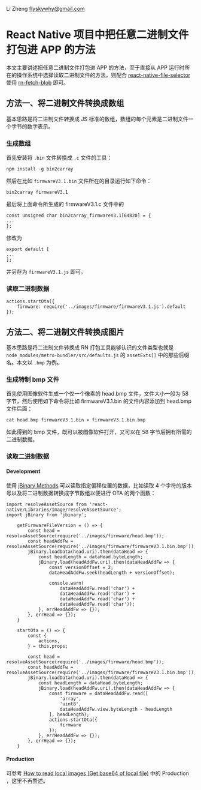 Li Zheng flyskywhy@gmail.com

# React Native 项目中把任意二进制文件打包进 APP 的方法
本文主要讲述把任意二进制文件打包进 APP 的方法，至于直接从 APP 运行时所在的操作系统中选择读取二进制文件的方法，则配合 [react-native-file-selector](https://github.com/prscX/react-native-file-selector) 使用 [rn-fetch-blob](https://github.com/joltup/rn-fetch-blob) 即可。

## 方法一、将二进制文件转换成数组
基本思路是将二进制文件转换成 JS 标准的数组，数组的每个元素是二进制文件一个字节的数字表示。

### 生成数组
首先安装将 `.bin` 文件转换成 `.c` 文件的工具：

    npm install -g bin2carray

然后在比如 `firmwareV3.1.bin` 文件所在的目录运行如下命令：

    bin2carray firmwareV3.1

最后将上面命令所生成的 firmwareV3.1.c 文件中的

    const unsigned char bin2carray_firmwareV3.1[64820] = {
    ...
    };

修改为

    export default [
    ...
    ];

并另存为 `firmwareV3.1.js` 即可。

### 读取二进制数据
```
actions.startOta({
    firmware: require('../images/firmware/firmwareV3.1.js').default
});
```

## 方法二、将二进制文件转换成图片
基本思路是将二进制文件转换成 RN 打包工具能够认识的文件类型也就是 `node_modules/metro-bundler/src/defaults.js` 的 `assetExts[]` 中的那些后缀名。本文以 `.bmp` 为例。

### 生成特制 bmp 文件
首先使用图像软件生成一个仅一个像素的 head.bmp 文件，文件大小一般为 58 字节，然后使用如下命令将比如 firmwareV3.1.bin 的文件内容添加到 head.bmp 文件后面：

    cat head.bmp firmwareV3.1.bin > firmwareV3.1.bin.bmp

如此得到的 bmp 文件，既可以被图像软件打开，又可以在 58 字节后拥有所需的二进制数据。

### 读取二进制数据
#### Development
使用 [jBinary Methods](https://github.com/jDataView/jBinary/wiki/jBinary-Methods) 可以读取指定偏移位置的数据，比如读取 4 个字符的版本号以及将二进制数据转换成字节数组以便进行 OTA 的两个函数：
```
import resolveAssetSource from 'react-native/Libraries/Image/resolveAssetSource';
import jBinary from 'jbinary';

    getFirmwareFileVersion = () => {
        const head = resolveAssetSource(require('../images/firmware/head.bmp'));
        const headAddFw = resolveAssetSource(require('../images/firmware/firmwareV3.1.bin.bmp'));
        jBinary.loadData(head.uri).then(dataHead => {
            const headLength = dataHead.byteLength;
            jBinary.load(headAddFw.uri).then(dataHeadAddFw => {
                const versionOffset = 2;
                dataHeadAddFw.seek(headLength + versionOffset);

                console.warn(
                    dataHeadAddFw.read('char') +
                    dataHeadAddFw.read('char') +
                    dataHeadAddFw.read('char') +
                    dataHeadAddFw.read('char'));
            }, errHeadAddFw => {});
        }, errHead => {});
    }

    startOta = () => {
        const {
            actions,
        } = this.props;

        const head = resolveAssetSource(require('../images/firmware/head.bmp'));
        const headAddFw = resolveAssetSource(require('../images/firmware/firmwareV3.1.bin.bmp'));
        jBinary.loadData(head.uri).then(dataHead => {
            const headLength = dataHead.byteLength;
            jBinary.load(headAddFw.uri).then(dataHeadAddFw => {
                const firmware = dataHeadAddFw.read([
                    'array',
                    'uint8',
                    dataHeadAddFw.view.byteLength - headLength
                ], headLength);
                actions.startOta({
                    firmware
                });
            }, errHeadAddFw => {});
        }, errHead => {});
    }
```
#### Production
可参考 [How to read local images (Get base64 of local file)](https://stackoverflow.com/a/54594945/6318705) 中的 Production ，这里不再赘述。
